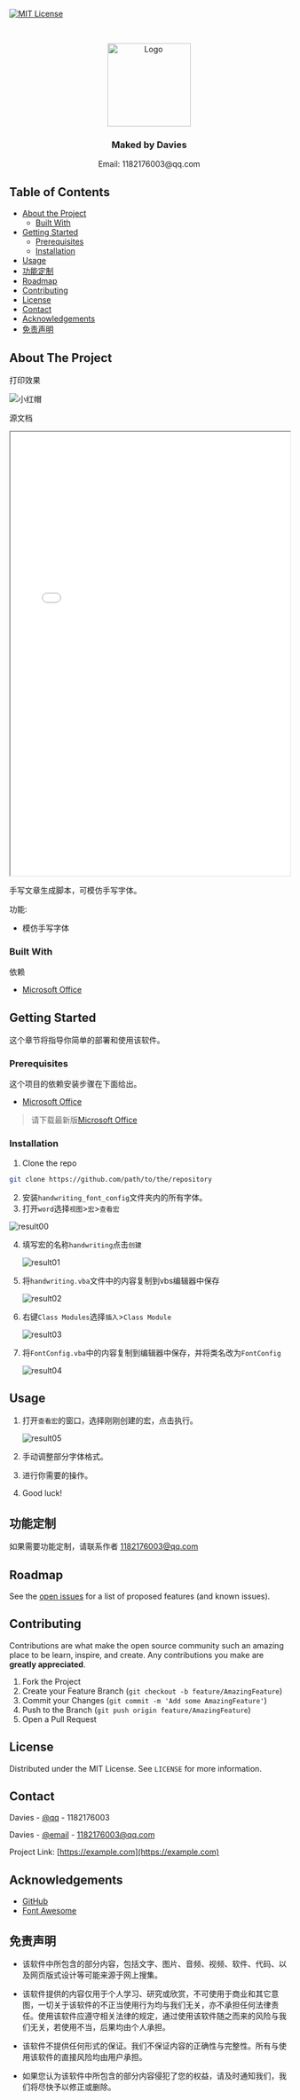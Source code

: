 [![MIT License][license-shield]][license-url]



<br />
<p align="center">
  <a href="https://github.com/DaviesGit">
    <img src="readme_images/Ideal_Logo_Davies.ico" alt="Logo" width="150">
  </a>

  <h3 align="center">Maked by Davies</h3>

  <p align="center">
    Email: 1182176003@qq.com
<!--     <br />
    <a href="https://github.com/DaviesGit"><strong>Explore the docs »</strong></a>
    <br />
    <br />
    <a href="javascript:void(0)">View Demo</a>
    ·
    <a href="javascript:void(0)">Report Bug</a>
    ·
    <a href="javascript:void(0)">Request Feature</a> -->
  </p>
</p>



<!-- TABLE OF CONTENTS -->
## Table of Contents

* [About the Project](#about-the-project)
  * [Built With](#built-with)
* [Getting Started](#getting-started)
  * [Prerequisites](#prerequisites)
  * [Installation](#installation)
* [Usage](#usage)
* [功能定制](#功能定制)
* [Roadmap](#roadmap)
* [Contributing](#contributing)
* [License](#license)
* [Contact](#contact)
* [Acknowledgements](#acknowledgements)
* [免责声明](#免责声明)


<!-- ABOUT THE PROJECT -->
## About The Project

打印效果

![小红帽](test/小红帽.jpg)



源文档
<iframe width="100%" height="800px" src="test/小红帽.pdf"></iframe>




手写文章生成脚本，可模仿手写字体。



功能:

* 模仿手写字体



### Built With
依赖
* [Microsoft Office](https://www.office.com/)



<!-- GETTING STARTED -->

## Getting Started

这个章节将指导你简单的部署和使用该软件。

### Prerequisites

这个项目的依赖安装步骤在下面给出。
* [Microsoft Office](https://www.office.com/)

> 请下载最新版[Microsoft Office](https://www.office.com/)



### Installation

1. Clone the repo
```sh
git clone https://github.com/path/to/the/repository
```

2. 安装`handwriting_font_config`文件夹内的所有字体。
3. 打开`word`选择`视图`>`宏`>`查看宏`

![result00](readme_images/result00.png)

4. 填写宏的名称`handwriting`点击`创建`

   ![result01](readme_images/result01.png)


5. 将`handwriting.vba`文件中的内容复制到vbs编辑器中保存

   ![result02](readme_images/result02.png)


6. 右键`Class Modules`选择`插入`>`Class Module`

   ![result03](readme_images/result03.png)


7. 将`FontConfig.vba`中的内容复制到编辑器中保存，并将类名改为`FontConfig`

   ![result04](readme_images/result04.png)





<!-- USAGE EXAMPLES -->

## Usage

1. 打开`查看宏`的窗口，选择刚刚创建的宏，点击执行。

   ![result05](readme_images/result05.png)

2. 手动调整部分字体格式。

3. 进行你需要的操作。

4. Good luck!




## 功能定制

如果需要功能定制，请联系作者 [1182176003@qq.com](1182176003@qq.com)




<!-- ROADMAP -->
## Roadmap

See the [open issues](https://example.com) for a list of proposed features (and known issues).



<!-- CONTRIBUTING -->
## Contributing

Contributions are what make the open source community such an amazing place to be learn, inspire, and create. Any contributions you make are **greatly appreciated**.

1. Fork the Project
2. Create your Feature Branch (`git checkout -b feature/AmazingFeature`)
3. Commit your Changes (`git commit -m 'Add some AmazingFeature'`)
4. Push to the Branch (`git push origin feature/AmazingFeature`)
5. Open a Pull Request



<!-- LICENSE -->
## License

Distributed under the MIT License. See `LICENSE` for more information.



<!-- CONTACT -->
## Contact

Davies - [@qq](1182176003) - 1182176003

Davies - [@email](1182176003@qq.com) - 1182176003@qq.com

Project Link: [https://example.com](https://example.com)



<!-- ACKNOWLEDGEMENTS -->
## Acknowledgements
* [GitHub](https://github.com/)
* [Font Awesome](https://fontawesome.com)



## 免责声明
* 该软件中所包含的部分内容，包括文字、图片、音频、视频、软件、代码、以及网页版式设计等可能来源于网上搜集。

* 该软件提供的内容仅用于个人学习、研究或欣赏，不可使用于商业和其它意图，一切关于该软件的不正当使用行为均与我们无关，亦不承担任何法律责任。使用该软件应遵守相关法律的规定，通过使用该软件随之而来的风险与我们无关，若使用不当，后果均由个人承担。

* 该软件不提供任何形式的保证。我们不保证内容的正确性与完整性。所有与使用该软件的直接风险均由用户承担。

* 如果您认为该软件中所包含的部分内容侵犯了您的权益，请及时通知我们，我们将尽快予以修正或删除。


<!-- MARKDOWN LINKS & IMAGES -->
<!-- https://www.markdownguide.org/basic-syntax/#reference-style-links -->

[license-shield]: readme_images/MIT_license.svg
[license-url]: https://opensource.org/licenses/MIT

[product-screenshot]: readme_images/screenshot.png
